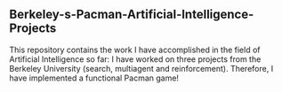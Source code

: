 ## Berkeley-s-Pacman-Artificial-Intelligence-Projects

This repository contains the work I have accomplished in the field of Artificial Intelligence so far: I have worked on three projects from the Berkeley University (search, multiagent and reinforcement). Therefore, I have implemented a functional Pacman game!
